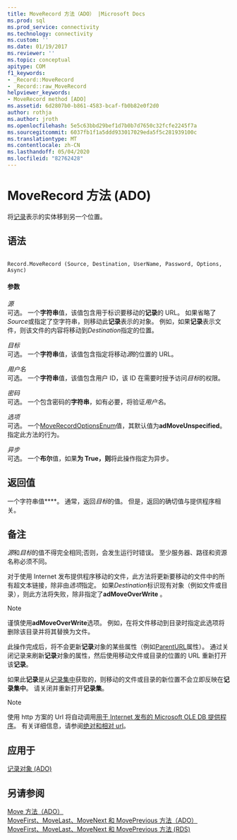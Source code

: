 ```yaml
---
title: MoveRecord 方法（ADO） |Microsoft Docs
ms.prod: sql
ms.prod_service: connectivity
ms.technology: connectivity
ms.custom: ''
ms.date: 01/19/2017
ms.reviewer: ''
ms.topic: conceptual
apitype: COM
f1_keywords:
- _Record::MoveRecord
- _Record::raw_MoveRecord
helpviewer_keywords:
- MoveRecord method [ADO]
ms.assetid: 6d2807b0-b861-4583-bcaf-fb0b82e0f2d0
author: rothja
ms.author: jroth
ms.openlocfilehash: 5e5c63bbd29bef1d7b0b7d7650c32fcfe2245f7a
ms.sourcegitcommit: 6037fb1f1a5ddd933017029eda5f5c281939100c
ms.translationtype: MT
ms.contentlocale: zh-CN
ms.lasthandoff: 05/04/2020
ms.locfileid: "82762428"
---
```

# <a name="moverecord-method-ado"></a>MoveRecord 方法 (ADO)
将[记录](../../../ado/reference/ado-api/record-object-ado.md)表示的实体移到另一个位置。  
  
## <a name="syntax"></a>语法  
  
```  
  
Record.MoveRecord (Source, Destination, UserName, Password, Options, Async)  
```  
  
#### <a name="parameters"></a>参数  
 *源*  
 可选。 一个**字符串**值，该值包含用于标识要移动的**记录**的 URL。 如果省略了*Source*或指定了空字符串，则移动此**记录**表示的对象。 例如，如果**记录**表示文件，则该文件的内容将移动到*Destination*指定的位置。  
  
 *目标*  
 可选。 一个**字符串**值，该值包含指定将移动*源*的位置的 URL。  
  
 *用户名*  
 可选。 一个**字符串**值，该值包含用户 ID，该 ID 在需要时授予访问*目标*的权限。  
  
 *密码*  
 可选。 一个包含密码的**字符串**，如有必要，将验证*用户名*。  
  
 *选项*  
 可选。 一个[MoveRecordOptionsEnum](../../../ado/reference/ado-api/moverecordoptionsenum.md)值，其默认值为**adMoveUnspecified**。 指定此方法的行为。  
  
 *异步*  
 可选。 一个**布尔**值，如果**为 True，则**将此操作指定为异步。  
  
## <a name="return-value"></a>返回值  
 一个字符串值****。 通常，返回*目标*的值。 但是，返回的确切值与提供程序相关。  
  
## <a name="remarks"></a>备注  
 *源*和*目标*的值不得完全相同;否则，会发生运行时错误。 至少服务器、路径和资源名称必须不同。  
  
 对于使用 Internet 发布提供程序移动的文件，此方法将更新要移动的文件中的所有超文本链接，除非由*选项*指定。 如果*Destination*标识现有对象（例如文件或目录），则此方法将失败，除非指定了**adMoveOverWrite** 。  
  
> [!NOTE]
>  谨慎使用**adMoveOverWrite**选项。 例如，在将文件移动到目录时指定此选项将删除该目录并将其替换为文件。  
  
 此操作完成后，将不会更新**记录**对象的某些属性（例如[ParentURL](../../../ado/reference/ado-api/parenturl-property-ado.md)属性）。 通过关闭记录来刷新**记录**对象的属性，然后使用移动文件或目录的位置的 URL 重新打开该**记录**。  
  
 如果此**记录**是从[记录集中](../../../ado/reference/ado-api/recordset-object-ado.md)获取的，则移动的文件或目录的新位置不会立即反映在**记录集中**。 请关闭并重新打开**记录集**。  
  
> [!NOTE]
>  使用 http 方案的 Url 将自动调用[用于 Internet 发布的 Microsoft OLE DB 提供程序](../../../ado/guide/appendixes/microsoft-ole-db-provider-for-internet-publishing.md)。 有关详细信息，请参阅[绝对和相对 url](../../../ado/guide/data/absolute-and-relative-urls.md)。  
  
## <a name="applies-to"></a>应用于  
 [记录对象 (ADO)](../../../ado/reference/ado-api/record-object-ado.md)  
  
## <a name="see-also"></a>另请参阅  
 [Move 方法（ADO）](../../../ado/reference/ado-api/move-method-ado.md)   
 [MoveFirst、MoveLast、MoveNext 和 MovePrevious 方法（ADO）](../../../ado/reference/ado-api/movefirst-movelast-movenext-and-moveprevious-methods-ado.md)   
 [MoveFirst、MoveLast、MoveNext 和 MovePrevious 方法 (RDS)](../../../ado/reference/rds-api/movefirst-movelast-movenext-and-moveprevious-methods-rds.md)
